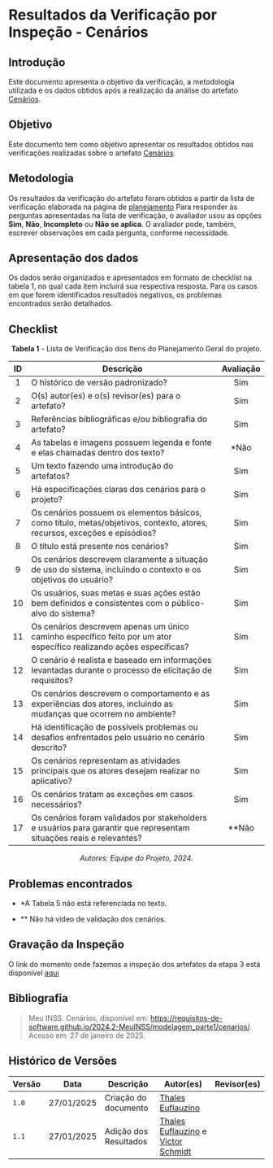 # Resultados da Verificação por Inspeção - Cenários

## Introdução

Este documento apresenta o objetivo da verificação, a metodologia utilizada e os dados obtidos após a realização da análise do artefato [Cenários](https://requisitos-de-software.github.io/2024.2-MeuINSS/modelagem_parte1/cenarios/).

## Objetivo

Este documento tem como objetivo apresentar os resultados obtidos nas verificações realizadas sobre o artefato [Cenários](https://requisitos-de-software.github.io/2024.2-MeuINSS/modelagem_parte1/cenarios/).

## Metodologia

Os resultados da verificação do artefato foram obtidos a partir da lista de verificação elaborada na página de [planejamento](../entrega3/planej2-e3.md) Para responder às perguntas apresentadas na lista de verificação, o avaliador usou as opções **Sim**, **Não**, **Incompleto** ou **Não se aplica**. O avaliador pode, também, escrever observações em cada pergunta, conforme necessidade.

## Apresentação dos dados

Os dados serão organizados e apresentados em formato de checklist na tabela 1, no qual cada item incluirá sua respectiva resposta. Para os casos em que forem identificados resultados negativos, os problemas encontrados serão detalhados.

## Checklist

<center>

**Tabela 1** - Lista de Verificação dos Itens do Planejamento Geral do projeto.

|        ID        | Descrição                                                                                                           | Avaliação  |
| :--------------: | ------------------------------------------------------------------------------------------------------------------- | :--------: | 
| 1 | O histórico de versão padronizado? | Sim |
| 2 | O(s) autor(es) e o(s) revisor(es) para o artefato? | Sim |
| 3 | Referências bibliográficas e/ou bibliografia do artefato? | Sim |
| 4 | As tabelas e imagens possuem legenda e fonte e elas chamadas dentro dos texto? | *Não |
| 5 | Um texto fazendo uma introdução do artefatos? | Sim |
| 6 |Há especificações claras dos cenários para o projeto? | Sim |
| 7 |Os cenários possuem os elementos básicos, como título, metas/objetivos, contexto, atores, recursos, exceções e episódios? | Sim |
| 8 |O título está presente nos cenários? | Sim |
| 9 |Os cenários descrevem claramente a situação de uso do sistema, incluindo o contexto e os objetivos do usuário? | Sim |
| 10 |Os usuários, suas metas e suas ações estão bem definidos e consistentes com o público-alvo do sistema? | Sim |
| 11 |Os cenários descrevem apenas um único caminho específico feito por um ator específico realizando ações específicas? | Sim |
| 12 |O cenário é realista e baseado em informações levantadas durante o processo de elicitação de requisitos? | Sim |
| 13 |Os cenários descrevem o comportamento e as experiências dos atores, incluindo as mudanças que ocorrem no ambiente? | Sim |
| 14 |Há identificação de possíveis problemas ou desafios enfrentados pelo usuário no cenário descrito? | Sim |
| 15 |Os cenários representam as atividades principais que os atores desejam realizar no aplicativo? | Sim |
| 16 |Os cenários tratam as exceções em casos necessários? | Sim |
| 17 |Os cenários foram validados por stakeholders e usuários para garantir que representam situações reais e relevantes? | **Não |

_Autores: Equipe do Projeto, 2024._

</center>

## Problemas encontrados

- *A Tabela 5 não está referenciada no texto.

- ** Não há vídeo de validação dos cenários.

## Gravação da Inspeção

O link do momento onde fazemos a inspeção dos artefatos da etapa 3 está disponível [aqui](https://youtu.be/Ya5oS1VJNi8?t=1891) 

## Bibliografia

> Meu INSS. Cenários, disponível em: https://requisitos-de-software.github.io/2024.2-MeuINSS/modelagem_parte1/cenarios/. Acesso em: 27 de janeiro de 2025.

## Histórico de Versões

| Versão  | Data | Descrição | Autor(es) | Revisor(es) |
| -------- | ------ | ------ | ---------- | ---------- |
| `1.0` | 27/01/2025 | Criação do documento  | [Thales Euflauzino](https://github.com/thaleseuflauzino) |  |
| `1.1` | 27/01/2025 | Adição dos Resultados  | [Thales Euflauzino](https://github.com/thaleseuflauzino) e [Victor Schmidt](https://github.com/moonshinerd) |
